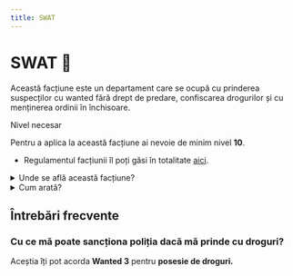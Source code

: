 ```yaml
---
title: SWAT
---
```


# SWAT 🚨
Această facțiune este un departament care se ocupă cu prinderea suspecților cu wanted fără drept de predare, confiscarea drogurilor și cu menținerea ordinii în închisoare.

<div class="warning-container">
    <p class="title">Nivel necesar</p>
    <p class="description">Pentru a aplica la această facțiune ai nevoie de minim nivel <strong>10</strong>.</p>
</div>

- Regulamentul facțiunii îl poți găsi în totalitate [aici](https://ragepanel.b-hood.ro/rules/view/regulament-departamente "Link regulament ").

<details class="details custom-block">
    <summary>Unde se află această facțiune?</summary>
    <p>![Locație SWAT](https://i.imgur.com/uewlje8.png "Locație SWAT")</p>
</details>

<details class="details custom-block">
    <summary>Cum arată?</summary>
    <p>![HQ SWAT](https://i.imgur.com/QhhJ78F.png "HQ SWAT")</p>
</details>


## Întrebări frecvente

### Cu ce mă poate sancționa poliția dacă mă prinde cu droguri?
Aceștia îți pot acorda **Wanted 3** pentru **posesie de droguri.**
